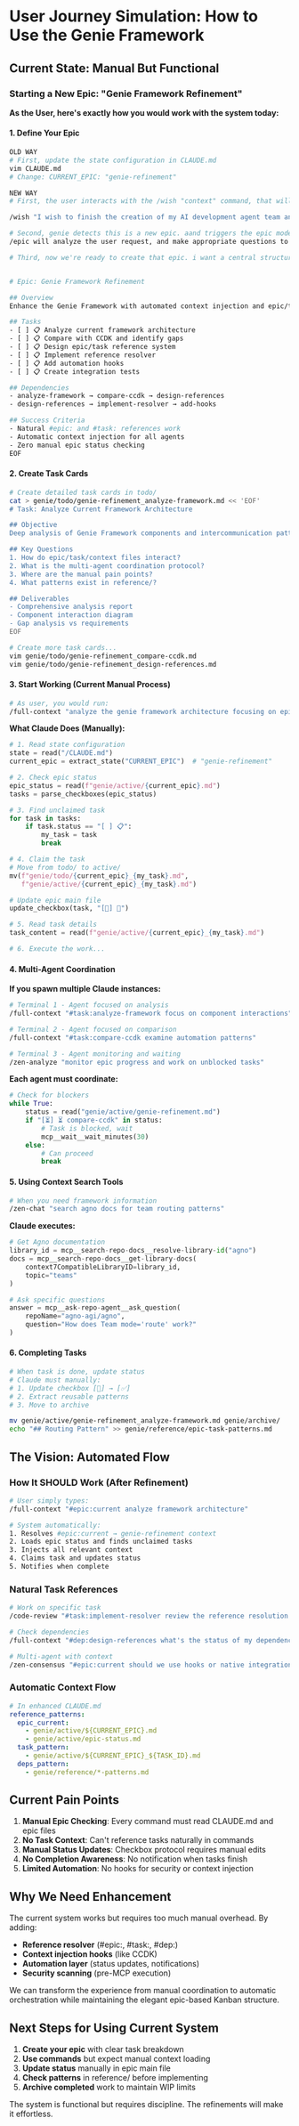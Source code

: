 # User Journey Simulation: How to Use the Genie Framework

## Current State: Manual But Functional

### Starting a New Epic: "Genie Framework Refinement"

**As the User, here's exactly how you would work with the system today:**

#### 1. Define Your Epic

```bash
OLD WAY
# First, update the state configuration in CLAUDE.md
vim CLAUDE.md
# Change: CURRENT_EPIC: "genie-refinement"

NEW WAY
# First, the user interacts with the /wish "context" command, that will trigger a whole set of analysis, based on the given context. the desired result is a compreensive plan, for the user to approve. this could trigger analysis for a bug, a new feature, aa refactor... anything, its a wish, that needs to be routed into the appropriate subcategory... for the sack of this development, i will use this epic as example.

/wish "I wish to finish the creation of my AI development agent team and framework system. My desired output is to create a truly bulletproof framework where context flows automatically to every agent at every level."

# Second, genie detects this is a new epic. aand triggers the epic mode.
/epic will analyze the user request, and make appropriate questions to help enhance its context understanding. aask for file references, relevant documentation, think of anything that could be a good dynamic questionary (like a full list of questions that we can make to acquire context, but thats gonna depend on the actual list, think of a enum of possiblities to pick from, and engage with a user research, until every doubt is addressed, and the user confirmed that you have the necessary context to move forward)

# Third, now we're ready to create that epic. i want a central structured file, including task id, status and other relevant styuff (I want to approve this), that file, once reaches the appropriate genie folder, is going to trigger the automation that parses the file, into the files we need for the system to work. (here we get the tasks, aand we consider the 3 step from the other workflow, updating state in the main CLAUDE.md, everything happens automagikally, from simply writing one document at the right place... i think a hook can get that done)


# Epic: Genie Framework Refinement

## Overview
Enhance the Genie Framework with automated context injection and epic/task references.

## Tasks
- [ ] 📋 Analyze current framework architecture
- [ ] 📋 Compare with CCDK and identify gaps  
- [ ] 📋 Design epic/task reference system
- [ ] 📋 Implement reference resolver
- [ ] 📋 Add automation hooks
- [ ] 📋 Create integration tests

## Dependencies
- analyze-framework → compare-ccdk → design-references
- design-references → implement-resolver → add-hooks

## Success Criteria
- Natural #epic: and #task: references work
- Automatic context injection for all agents
- Zero manual epic status checking
EOF
```

#### 2. Create Task Cards

```bash
# Create detailed task cards in todo/
cat > genie/todo/genie-refinement_analyze-framework.md << 'EOF'
# Task: Analyze Current Framework Architecture

## Objective
Deep analysis of Genie Framework components and intercommunication patterns.

## Key Questions
1. How do epic/task/context files interact?
2. What is the multi-agent coordination protocol?
3. Where are the manual pain points?
4. What patterns exist in reference/?

## Deliverables
- Comprehensive analysis report
- Component interaction diagram
- Gap analysis vs requirements
EOF

# Create more task cards...
vim genie/todo/genie-refinement_compare-ccdk.md
vim genie/todo/genie-refinement_design-references.md
```

#### 3. Start Working (Current Manual Process)

```bash
# As user, you would run:
/full-context "analyze the genie framework architecture focusing on epic/task coordination"
```

**What Claude Does (Manually):**
```python
# 1. Read state configuration
state = read("/CLAUDE.md")
current_epic = extract_state("CURRENT_EPIC")  # "genie-refinement"

# 2. Check epic status
epic_status = read(f"genie/active/{current_epic}.md")
tasks = parse_checkboxes(epic_status)

# 3. Find unclaimed task
for task in tasks:
    if task.status == "[ ] 📋":
        my_task = task
        break

# 4. Claim the task
# Move from todo/ to active/
mv(f"genie/todo/{current_epic}_{my_task}.md", 
   f"genie/active/{current_epic}_{my_task}.md")

# Update epic main file
update_checkbox(task, "[🔄] 🔄")

# 5. Read task details
task_content = read(f"genie/active/{current_epic}_{my_task}.md")

# 6. Execute the work...
```

#### 4. Multi-Agent Coordination

**If you spawn multiple Claude instances:**

```bash
# Terminal 1 - Agent focused on analysis
/full-context "#task:analyze-framework focus on component interactions"

# Terminal 2 - Agent focused on comparison  
/full-context "#task:compare-ccdk examine automation patterns"

# Terminal 3 - Agent monitoring and waiting
/zen-analyze "monitor epic progress and work on unblocked tasks"
```

**Each agent must coordinate:**
```python
# Check for blockers
while True:
    status = read("genie/active/genie-refinement.md")
    if "[⏳] ⏳ compare-ccdk" in status:
        # Task is blocked, wait
        mcp__wait__wait_minutes(30)
    else:
        # Can proceed
        break
```

#### 5. Using Context Search Tools

```bash
# When you need framework information
/zen-chat "search agno docs for team routing patterns"
```

**Claude executes:**
```python
# Get Agno documentation
library_id = mcp__search-repo-docs__resolve-library-id("agno")
docs = mcp__search-repo-docs__get-library-docs(
    context7CompatibleLibraryID=library_id,
    topic="teams"
)

# Ask specific questions
answer = mcp__ask-repo-agent__ask_question(
    repoName="agno-agi/agno",
    question="How does Team mode='route' work?"
)
```

#### 6. Completing Tasks

```bash
# When task is done, update status
# Claude must manually:
# 1. Update checkbox [🔄] → [✅]
# 2. Extract reusable patterns
# 3. Move to archive

mv genie/active/genie-refinement_analyze-framework.md genie/archive/
echo "## Routing Pattern" >> genie/reference/epic-task-patterns.md
```

## The Vision: Automated Flow

### How It SHOULD Work (After Refinement)

```bash
# User simply types:
/full-context "#epic:current analyze framework architecture"

# System automatically:
1. Resolves #epic:current → genie-refinement context
2. Loads epic status and finds unclaimed tasks
3. Injects all relevant context
4. Claims task and updates status
5. Notifies when complete
```

### Natural Task References

```bash
# Work on specific task
/code-review "#task:implement-resolver review the reference resolution logic"

# Check dependencies
/full-context "#dep:design-references what's the status of my dependencies?"

# Multi-agent with context
/zen-consensus "#epic:current should we use hooks or native integration?"
```

### Automatic Context Flow

```yaml
# In enhanced CLAUDE.md
reference_patterns:
  epic_current: 
    - genie/active/${CURRENT_EPIC}.md
    - genie/active/epic-status.md
  task_pattern:
    - genie/active/${CURRENT_EPIC}_${TASK_ID}.md
  deps_pattern:
    - genie/reference/*-patterns.md
```

## Current Pain Points

1. **Manual Epic Checking**: Every command must read CLAUDE.md and epic files
2. **No Task Context**: Can't reference tasks naturally in commands
3. **Manual Status Updates**: Checkbox protocol requires manual edits
4. **No Completion Awareness**: No notification when tasks finish
5. **Limited Automation**: No hooks for security or context injection

## Why We Need Enhancement

The current system works but requires too much manual overhead. By adding:
- **Reference resolver** (#epic:, #task:, #dep:)
- **Context injection hooks** (like CCDK)
- **Automation layer** (status updates, notifications)
- **Security scanning** (pre-MCP execution)

We can transform the experience from manual coordination to automatic orchestration while maintaining the elegant epic-based Kanban structure.

## Next Steps for Using Current System

1. **Create your epic** with clear task breakdown
2. **Use commands** but expect manual context loading
3. **Update status** manually in epic main file
4. **Check patterns** in reference/ before implementing
5. **Archive completed** work to maintain WIP limits

The system is functional but requires discipline. The refinements will make it effortless.